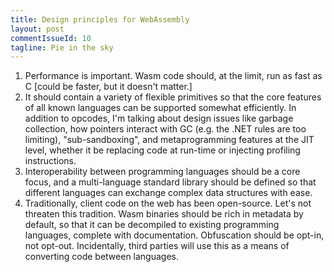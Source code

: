 ```yaml
---
title: Design principles for WebAssembly
layout: post
commentIssueId: 10
tagline: Pie in the sky
---
```


1. Performance is important. Wasm code should, at the limit, run as fast as C [could be faster, but it doesn't matter.]
2. It should contain a variety of flexible primitives so that the core features of all known languages can be supported somewhat efficiently. In addition to opcodes, I'm talking about design issues like garbage collection, how pointers interact with GC (e.g. the .NET rules are too limiting), "sub-sandboxing", and metaprogramming features at the JIT level, whether it be replacing code at run-time or injecting profiling instructions.
3. Interoperability between programming languages should be a core focus, and a multi-language standard library should be defined so that different languages can exchange complex data structures with ease.
4. Traditionally, client code on the web has been open-source. Let's not threaten this tradition. Wasm binaries should be rich in metadata by default, so that it can be decompiled to existing programming languages, complete with documentation. Obfuscation should be opt-in, not opt-out. Incidentally, third parties will use this as a means of converting code between languages.